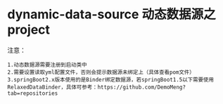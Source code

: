 # dynamic-data-source 动态数据源之project

注意：

    1.动态数据源需要注册到启动类中
    2.需要设置读取yml配置文件，否则会提示数据源未绑定上（具体查看pom文件）
    3.springBoot2.x版本使用的是Binder绑定数据源，若springBoot1.5以下需要使用RelaxedDataBinder，具体可参考：https://github.com/DemoMeng?tab=repositories
    



